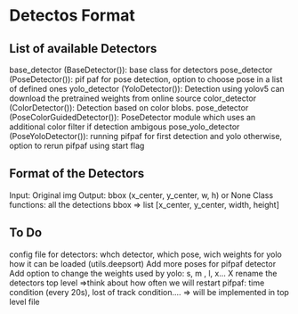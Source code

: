 # Detectos Format

## List of available Detectors
base_detector (BaseDetector()): base class for detectors
pose_detector (PoseDetector()): pif paf for pose detection, option to choose pose in a list of defined ones
yolo_detector (YoloDetector()): Detection using yolov5 can download the pretrained weights from online source
color_detector (ColorDetector()): Detection based on color blobs.
pose_detector (PoseColorGuidedDetector()): PoseDetector module which uses an additional color filter if detection ambigous
pose_yolo_detector (PoseYoloDetector()): running pifpaf for first detection and yolo otherwise, option to rerun pifpaf using start flag


## Format of the Detectors

Input: Original img
Output: bbox (x_center, y_center, w, h) or None
Class functions: all the detections bbox => list [x_center, y_center, width, height]

## To Do
config file for detectors: whch detector, which pose, wich weights for yolo
how it can be loaded (utils.deepsort)
Add more poses for pifpaf detector
Add option to change the weights used by yolo: s, m , l, x...
X rename the detectors
top level =>think about how often we will restart pifpaf: time condition (every 20s), lost of track condition.... => will be implemented in top level file

